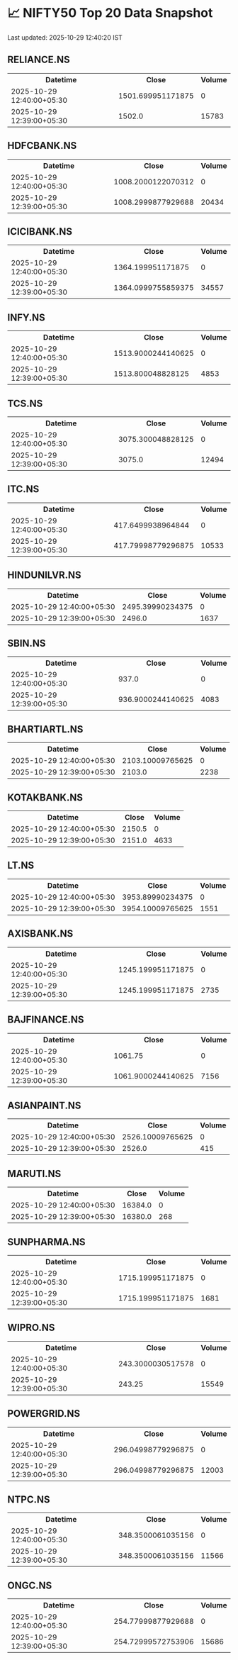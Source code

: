 # 📈 NIFTY50 Top 20 Data Snapshot

Last updated: 2025-10-29 12:40:20 IST

## RELIANCE.NS

<table>
  <tr><th>Datetime</th><th>Close</th><th>Volume</th></tr>
  <tr><td>2025-10-29 12:40:00+05:30</td><td>1501.699951171875</td><td>0</td></tr>
  <tr><td>2025-10-29 12:39:00+05:30</td><td>1502.0</td><td>15783</td></tr>
</table>

## HDFCBANK.NS

<table>
  <tr><th>Datetime</th><th>Close</th><th>Volume</th></tr>
  <tr><td>2025-10-29 12:40:00+05:30</td><td>1008.2000122070312</td><td>0</td></tr>
  <tr><td>2025-10-29 12:39:00+05:30</td><td>1008.2999877929688</td><td>20434</td></tr>
</table>

## ICICIBANK.NS

<table>
  <tr><th>Datetime</th><th>Close</th><th>Volume</th></tr>
  <tr><td>2025-10-29 12:40:00+05:30</td><td>1364.199951171875</td><td>0</td></tr>
  <tr><td>2025-10-29 12:39:00+05:30</td><td>1364.0999755859375</td><td>34557</td></tr>
</table>

## INFY.NS

<table>
  <tr><th>Datetime</th><th>Close</th><th>Volume</th></tr>
  <tr><td>2025-10-29 12:40:00+05:30</td><td>1513.9000244140625</td><td>0</td></tr>
  <tr><td>2025-10-29 12:39:00+05:30</td><td>1513.800048828125</td><td>4853</td></tr>
</table>

## TCS.NS

<table>
  <tr><th>Datetime</th><th>Close</th><th>Volume</th></tr>
  <tr><td>2025-10-29 12:40:00+05:30</td><td>3075.300048828125</td><td>0</td></tr>
  <tr><td>2025-10-29 12:39:00+05:30</td><td>3075.0</td><td>12494</td></tr>
</table>

## ITC.NS

<table>
  <tr><th>Datetime</th><th>Close</th><th>Volume</th></tr>
  <tr><td>2025-10-29 12:40:00+05:30</td><td>417.6499938964844</td><td>0</td></tr>
  <tr><td>2025-10-29 12:39:00+05:30</td><td>417.79998779296875</td><td>10533</td></tr>
</table>

## HINDUNILVR.NS

<table>
  <tr><th>Datetime</th><th>Close</th><th>Volume</th></tr>
  <tr><td>2025-10-29 12:40:00+05:30</td><td>2495.39990234375</td><td>0</td></tr>
  <tr><td>2025-10-29 12:39:00+05:30</td><td>2496.0</td><td>1637</td></tr>
</table>

## SBIN.NS

<table>
  <tr><th>Datetime</th><th>Close</th><th>Volume</th></tr>
  <tr><td>2025-10-29 12:40:00+05:30</td><td>937.0</td><td>0</td></tr>
  <tr><td>2025-10-29 12:39:00+05:30</td><td>936.9000244140625</td><td>4083</td></tr>
</table>

## BHARTIARTL.NS

<table>
  <tr><th>Datetime</th><th>Close</th><th>Volume</th></tr>
  <tr><td>2025-10-29 12:40:00+05:30</td><td>2103.10009765625</td><td>0</td></tr>
  <tr><td>2025-10-29 12:39:00+05:30</td><td>2103.0</td><td>2238</td></tr>
</table>

## KOTAKBANK.NS

<table>
  <tr><th>Datetime</th><th>Close</th><th>Volume</th></tr>
  <tr><td>2025-10-29 12:40:00+05:30</td><td>2150.5</td><td>0</td></tr>
  <tr><td>2025-10-29 12:39:00+05:30</td><td>2151.0</td><td>4633</td></tr>
</table>

## LT.NS

<table>
  <tr><th>Datetime</th><th>Close</th><th>Volume</th></tr>
  <tr><td>2025-10-29 12:40:00+05:30</td><td>3953.89990234375</td><td>0</td></tr>
  <tr><td>2025-10-29 12:39:00+05:30</td><td>3954.10009765625</td><td>1551</td></tr>
</table>

## AXISBANK.NS

<table>
  <tr><th>Datetime</th><th>Close</th><th>Volume</th></tr>
  <tr><td>2025-10-29 12:40:00+05:30</td><td>1245.199951171875</td><td>0</td></tr>
  <tr><td>2025-10-29 12:39:00+05:30</td><td>1245.199951171875</td><td>2735</td></tr>
</table>

## BAJFINANCE.NS

<table>
  <tr><th>Datetime</th><th>Close</th><th>Volume</th></tr>
  <tr><td>2025-10-29 12:40:00+05:30</td><td>1061.75</td><td>0</td></tr>
  <tr><td>2025-10-29 12:39:00+05:30</td><td>1061.9000244140625</td><td>7156</td></tr>
</table>

## ASIANPAINT.NS

<table>
  <tr><th>Datetime</th><th>Close</th><th>Volume</th></tr>
  <tr><td>2025-10-29 12:40:00+05:30</td><td>2526.10009765625</td><td>0</td></tr>
  <tr><td>2025-10-29 12:39:00+05:30</td><td>2526.0</td><td>415</td></tr>
</table>

## MARUTI.NS

<table>
  <tr><th>Datetime</th><th>Close</th><th>Volume</th></tr>
  <tr><td>2025-10-29 12:40:00+05:30</td><td>16384.0</td><td>0</td></tr>
  <tr><td>2025-10-29 12:39:00+05:30</td><td>16380.0</td><td>268</td></tr>
</table>

## SUNPHARMA.NS

<table>
  <tr><th>Datetime</th><th>Close</th><th>Volume</th></tr>
  <tr><td>2025-10-29 12:40:00+05:30</td><td>1715.199951171875</td><td>0</td></tr>
  <tr><td>2025-10-29 12:39:00+05:30</td><td>1715.199951171875</td><td>1681</td></tr>
</table>

## WIPRO.NS

<table>
  <tr><th>Datetime</th><th>Close</th><th>Volume</th></tr>
  <tr><td>2025-10-29 12:40:00+05:30</td><td>243.3000030517578</td><td>0</td></tr>
  <tr><td>2025-10-29 12:39:00+05:30</td><td>243.25</td><td>15549</td></tr>
</table>

## POWERGRID.NS

<table>
  <tr><th>Datetime</th><th>Close</th><th>Volume</th></tr>
  <tr><td>2025-10-29 12:40:00+05:30</td><td>296.04998779296875</td><td>0</td></tr>
  <tr><td>2025-10-29 12:39:00+05:30</td><td>296.04998779296875</td><td>12003</td></tr>
</table>

## NTPC.NS

<table>
  <tr><th>Datetime</th><th>Close</th><th>Volume</th></tr>
  <tr><td>2025-10-29 12:40:00+05:30</td><td>348.3500061035156</td><td>0</td></tr>
  <tr><td>2025-10-29 12:39:00+05:30</td><td>348.3500061035156</td><td>11566</td></tr>
</table>

## ONGC.NS

<table>
  <tr><th>Datetime</th><th>Close</th><th>Volume</th></tr>
  <tr><td>2025-10-29 12:40:00+05:30</td><td>254.77999877929688</td><td>0</td></tr>
  <tr><td>2025-10-29 12:39:00+05:30</td><td>254.72999572753906</td><td>15686</td></tr>
</table>

